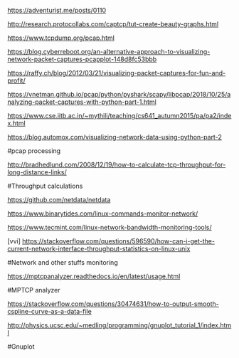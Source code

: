 https://adventurist.me/posts/0110

http://research.protocollabs.com/captcp/tut-create-beauty-graphs.html

https://www.tcpdump.org/pcap.html

https://blog.cyberreboot.org/an-alternative-approach-to-visualizing-network-packet-captures-pcapplot-148d8fc53bbb

https://raffy.ch/blog/2012/03/21/visualizing-packet-captures-for-fun-and-profit/

https://vnetman.github.io/pcap/python/pyshark/scapy/libpcap/2018/10/25/analyzing-packet-captures-with-python-part-1.html

https://www.cse.iitb.ac.in/~mythili/teaching/cs641_autumn2015/pa/pa2/index.html

https://blog.automox.com/visualizing-network-data-using-python-part-2

#pcap processing

http://bradhedlund.com/2008/12/19/how-to-calculate-tcp-throughput-for-long-distance-links/

#Throughput calculations

https://github.com/netdata/netdata

https://www.binarytides.com/linux-commands-monitor-network/

https://www.tecmint.com/linux-network-bandwidth-monitoring-tools/

[vvi] https://stackoverflow.com/questions/596590/how-can-i-get-the-current-network-interface-throughput-statistics-on-linux-unix

#Network and other stuffs monitoring

https://mptcpanalyzer.readthedocs.io/en/latest/usage.html

#MPTCP analyzer

https://stackoverflow.com/questions/30474631/how-to-output-smooth-cspline-curve-as-a-data-file

http://physics.ucsc.edu/~medling/programming/gnuplot_tutorial_1/index.html

#Gnuplot
